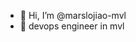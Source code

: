- 👋 Hi, I’m @marslojiao-mvl
- 🌱 devops engineer in mvl

<!---
marslojiao-mvl/marslojiao-mvl is a ✨ special ✨ repository because its `README.md` (this file) appears on your GitHub profile.
You can click the Preview link to take a look at your changes.
--->
